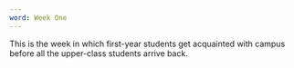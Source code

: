 ```yaml
---
word: Week One
---
```


  This is the week in which first-year students get acquainted with campus before all the upper-class students arrive back.
